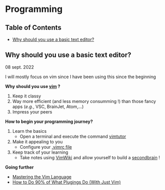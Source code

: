 # Programming

## Table of Contents

<!-- vim-markdown-toc GFM -->

* [Why should you use a basic text editor?](#why-should-you-use-a-basic-text-editor)

<!-- vim-markdown-toc -->

## Why should you use a basic text editor?

08 sept. 2022

I will mostly focus on vim since I have been using this since the beginning

**Why should you use [vim](https://www.vim.org/) ?**

1. Keep it classy
2. Way more efficient (and less memory consumming !) than those fancy apps (*e.g.*, VSC, BrainJet, Atom,...)
3. Impress your peers

**How to begin your programming journey?**

1. Learn the basics
   - Open a terminal and execute the command [vimtutor](https://vimschool.netlify.app/introduction/vimtutor/)
2. Make it appealing to you
   - Configure your [.vimrc file](https://www.freecodecamp.org/news/vimrc-configuration-guide-customize-your-vim-editor/)
3. Keep track of your learning
   - Take notes using [VimWiki](https://github.com/vimwiki/vimwiki) and allow yourself to build a [secondbrain](https://www.buildingasecondbrain.com) !

**Going further**

- [Mastering the Vim Language](https://www.youtube.com/watch?v=wlR5gYd6um0)
- [How to Do 90% of What Plugings Do (With Just Vim)](https://www.youtube.com/watch?v=XA2WjJbmmoM)
